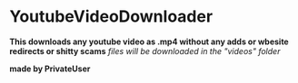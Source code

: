 # YoutubeVideoDownloader

**This downloads any youtube video as .mp4 without any adds or wbesite redirects or shitty scams**
*files will be downloaded in the "videos" folder*

**made by PrivateUser**
